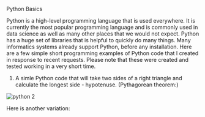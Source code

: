 
Python Basics

Python is a high-level programming language that is used everywhere. It is currently the most popular programming language and is commonly used in data science as well as many other places that we would not expect.
Python has a huge set of libraries that is helpful to quickly do many things. Many informatics systems already support Python, before any installation.
Here are a few simple short programming examples of Python code that I created in response to recent requests. Please note that these were created and tested working in a very short time.

1.	A simle Python code that will take two sides of a right triangle and calculate the longest side - hypotenuse. (Pythagorean theorem:)

![python 2](https://github.com/DanielMitchell45/Python_Exercises_19thSeptember23/assets/65592585/cfd37c6c-8c55-4f99-9099-73e01546f51b)

Here is another variation:
